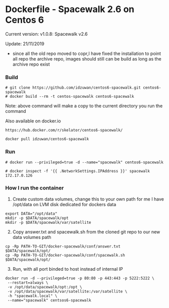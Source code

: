 Dockerfile - Spacewalk 2.6 on Centos 6
======================

Current version: v1.0.8: Spacewalk v2.6 

Update: 21/11/2019
- since all the old repo moved to copr,I have fixed the installation to point all repo the archive repo, images should still can be build as long as the archive repo exist

### Build ###
```
# git clone https://github.com/idzuwan/centos6-spacewalk.git centos6-spacewalk
# docker build --rm -t centos-spacewalk centos6-spacewalk
```
Note: above command will make a copy to the current directory you run the command

Also available on docker.io
```
https://hub.docker.com/r/skelator/centos6-spacewalk/
```

```
docker pull idzuwan/centos6-spacewalk
```

### Run ###
```
# docker run --privileged=true -d --name="spacewalk" centos6-spacewalk
```

```
# docker inspect -f '{{ .NetworkSettings.IPAddress }}' spacewalk
172.17.0.126
```

### How I run the container ###

1. Create custom data volumes, change this to your own path for me I have /opt/data on LVM disk dedicated for dockers data
```
export DATA="/opt/data"
mkdir -p $DATA/spacewalk/opt
mkdir -p $DATA/spacewalk/var/satellite
```

2. Copy answer.txt and spacewalk.sh from the cloned git repo to our new data volumes path
```
cp -Rp PATH-TO-GIT/docker-spacewalk/conf/answer.txt $DATA/spacewalk/opt/
cp -Rp PATH-TO-GIT/docker-spacewalk/conf/spacewalk.sh $DATA/spacewalk/opt/
```

3. Run, with all port binded to host instead of internal IP
```
docker run -d --privileged=true -p 80:80 -p 443:443 -p 5222:5222 \
 --restart=always \
 -v /opt/data/spacewalk/opt:/opt \
 -v /opt/data/spacewalk/var/satellite:/var/satellite \
 -h "spacewalk.local" \
 --name="spacewalk" centsos6-spacewalk
```
